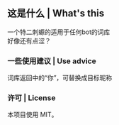 ## 这是什么 | What's this
一个特二刺螈的适用于任何bot的词库<br>
好像还有点涩？

### 一些使用建议 | Use advice
词库返回中的“你”，可替换成目标昵称

### 许可 | License
本项目使用 MIT。